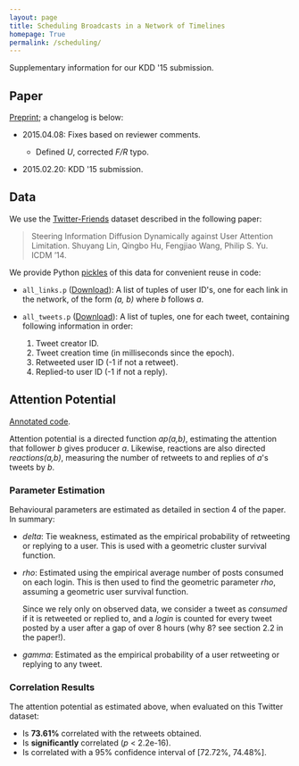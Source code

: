 ```yaml
---
layout: page
title: Scheduling Broadcasts in a Network of Timelines
homepage: True
permalink: /scheduling/
---
```


Supplementary information for our KDD '15 submission.

## Paper

[Preprint](2015.KDD.EmaadAhmedManzoor.pdf); a changelog is below:

   * 2015.04.08: Fixes based on reviewer comments.
      * Defined *U*, corrected *F/R* typo.

   * 2015.02.20: KDD '15 submission.

## Data

We use the [Twitter-Friends](http://linshuyang.com/research/PDC/) dataset described
in the following paper:

> Steering Information Diffusion Dynamically against User Attention Limitation.
> Shuyang Lin, Qingbo Hu, Fengjiao Wang, Philip S. Yu. ICDM ’14.

We provide Python [pickles](https://wiki.python.org/moin/UsingPickle)
of this data for convenient reuse in code:

   * `all_links.p` ([Download](all_tweets.p)): A list of tuples of user ID's,
     one for each link in the network, of the form *(a, b)* where *b* follows *a*.

   * `all_tweets.p` ([Download](all_tweets.p)): A list of tuples, one for each tweet,
     containing following information in order:

      1. Tweet creator ID.
      2. Tweet creation time (in milliseconds since the epoch).
      3. Retweeted user ID (-1 if not a retweet).
      4. Replied-to user ID (-1 if not a reply).

## Attention Potential

[Annotated code](https://gist.github.com/emaadmanzoor/a1e6632f905fa6bcbbcb).

Attention potential is a directed function *ap(a,b)*, estimating the attention that follower *b*
gives producer *a*. Likewise, reactions are also directed *reactions(a,b)*, measuring the number
of retweets to and replies of *a*'s tweets by *b*.

### Parameter Estimation

Behavioural parameters are estimated as detailed in section 4 of the paper. In summary:

   * *delta*: Tie weakness, estimated as the empirical probability of retweeting or
     replying to a user. This is used with a geometric cluster survival function.

   * *rho*: Estimated using the empirical average number of posts consumed on each login.
     This is then used to find the geometric parameter *rho*, assuming a geometric user
     survival function.

     Since we rely only on observed data, we consider a tweet as *consumed* if it is
     retweeted or replied to, and a *login* is counted for every tweet posted by a user
     after a gap of over 8 hours (why 8? see section 2.2 in the paper!).

   * *gamma*: Estimated as the empirical probability of a user retweeting
     or replying to any tweet.

### Correlation Results

The attention potential as estimated above, when evaluated on this Twitter dataset:

   * Is **73.61%** correlated with the retweets obtained.
   * Is **significantly** correlated (*p* < 2.2e-16).
   * Is correlated with a 95% confidence interval of [72.72%, 74.48%].
